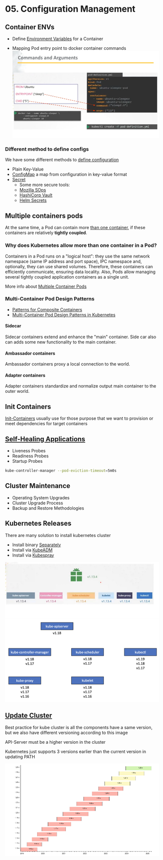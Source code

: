 # 05. Configuration Management

## Container ENVs

- Define [Environment Variables] for a Container

- Mapping Pod entry point to docker container commands
![kuber-docker-epoint]

### Different method to define configs

We have some different methods to [define configuration]

- Plain Key-Value
- [ConfigMap] a map from configuration in key-value format
- [Secret]
  - Some more secure tools:
  - [Mozilla SOps][Mozilla-SOps]
  - [HashiCorp Vault][HashiCorp-Vault]
  - [Helm Secrets][Helm-Secrets]

## Multiple containers pods

 At the same time, a Pod can contain more [than one container][Multiple-containers-pods], if these containers are relatively **tightly coupled**.

### Why does Kubernetes allow more than one container in a Pod?

Containers in a Pod runs on a "logical host": they use the same network namespace (same IP address and port space), IPC namespace and, optionally, they can use shared volumes. Therefore, these containers can efficiently communicate, ensuring data locality. Also, Pods allow managing several tightly coupled application containers as a single unit.

More info about [Multiple Container Pods]

### Multi-Container Pod Design Patterns

- [Patterns for Composite Containers][Ptrns-for-Cmpsit-Cont]
- [Multi-Container Pod Design Patterns in Kubernetes][mcpdpik]

#### Sidecar

Sidecar containers extend and enhance the "main" container. Side car also can adds some new functionality to the main container.

#### Ambassador containers

Ambassador containers proxy a local connection to the world.

#### Adapter containers

Adapter containers standardize and normalize output main container to the outer world.

## Init Containers

[Init-Containers] usually use for those purpose that we want to provision or meet dependencies for target containers

## [Self-Healing Applications][Self-Healing-Apps]

- Liveness  Probes
- Readiness Probes
- Startup   Probes

```bash
kube-controller-manager --pod-eviction-timeout=5m0s
```

## Cluster Maintenance

- Operating System Upgrades
- Cluster Upgrade Process
- Backup and Restore Methodologies

## Kubernetes Releases

There are many solution to install kubernetes cluster

- Install binary [Separately]
- Install via [KubeADM]
- Install via [Kubespray]

![kube-components]
![cluster-versioning]

## [Update Cluster][update-cluster]

Best practice for kube cluster is all the components have a same version,
but we also have different versioning according to this image

API-Server must be a higher version in the cluster

Kubernetes just supports 3 versions earlier than the current version in updating PATH

![Update-patch-policy]

<!-- http links -->
[Environment Variables]: https://kubernetes.io/docs/tasks/inject-data-application/define-environment-variable-container/
[define configuration]: https://kubernetes.io/docs/tasks/inject-data-application/define-environment-variable-container/
[ConfigMap]: https://kubernetes.io/docs/tasks/configure-pod-container/configure-pod-configmap/#configure-all-key-value-pairs-in-a-configmap-as-container-environment-variables
[Secret]: https://kubernetes.io/docs/tasks/inject-data-application/distribute-credentials-secure/#configure-all-key-value-pairs-in-a-secret-as-container-environment-variables
[Mozilla-SOps]: https://github.com/getsops/sops
[HashiCorp-Vault]: https://www.vaultproject.io/
[Helm-Secrets]: https://github.com/jkroepke/helm-secrets
[Multiple-containers-pods]: https://kubernetes.io/docs/concepts/workloads/pods/#how-pods-manage-multiple-containers
[Multiple Container Pods]: https://linchpiner.github.io/k8s-multi-container-pods.html
[mcpdpik]: https://matthewpalmer.net/kubernetes-app-developer/articles/multi-container-pod-design-patterns.html
[Ptrns-for-Cmpsit-Cont]: https://kubernetes.io/blog/2015/06/the-distributed-system-toolkit-patterns/
[Init-Containers]: https://kubernetes.io/docs/concepts/workloads/pods/init-containers/
[Self-Healing-Apps]: https://kubernetes.io/docs/tasks/configure-pod-container/configure-liveness-readiness-startup-probes/
[Separately]: https://github.com/kelseyhightower/kubernetes-the-hard-way
[KubeADM]: https://kubernetes.io/docs/setup/production-environment/tools/kubeadm/create-cluster-kubeadm/
[Kubespray]: https://github.com/kubespray
[update-cluster]: https://kubernetes.io/docs/tasks/administer-cluster/cluster-upgrade/
[kube-components]: ../../../assets/kuber/kinpic/S05-k8s-release.png
[cluster-versioning]: ../../../assets/kuber/kinpic/S05-k8s-cluster-versioning.png
[Update-patch-policy]: ../../../assets/kuber/kinpic/S05-k8s-version-update-support.png

[kuber-docker-epoint]: ../../../assets/kuber/kinpic/S05-k8s-dcoker.png
